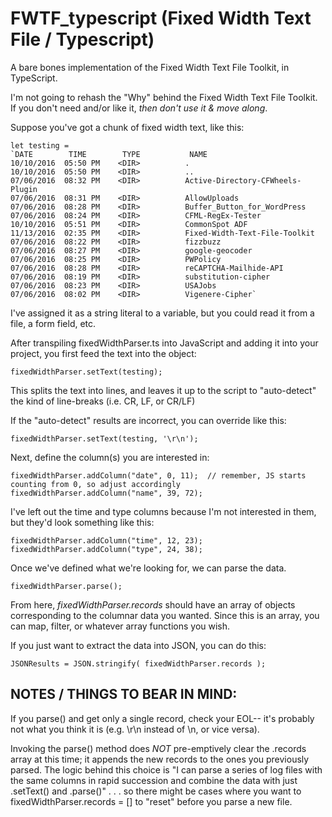 # FWTF_typescript (Fixed Width Text File / Typescript)
A bare bones implementation of the Fixed Width Text File Toolkit, in TypeScript. 

I'm not going to rehash the "Why" behind the Fixed Width Text File Toolkit. If you don't need and/or like it, *then don't use it & move along*.

Suppose you've got a chunk of fixed width text, like this:

```
let testing = 
`DATE        TIME        TYPE           NAME
10/10/2016  05:50 PM    <DIR>          .
10/10/2016  05:50 PM    <DIR>          ..
07/06/2016  08:32 PM    <DIR>          Active-Directory-CFWheels-Plugin
07/06/2016  08:31 PM    <DIR>          AllowUploads
07/06/2016  08:28 PM    <DIR>          Buffer_Button_for_WordPress
07/06/2016  08:24 PM    <DIR>          CFML-RegEx-Tester
10/10/2016  05:51 PM    <DIR>          CommonSpot ADF
11/13/2016  02:35 PM    <DIR>          Fixed-Width-Text-File-Toolkit
07/06/2016  08:22 PM    <DIR>          fizzbuzz
07/06/2016  08:27 PM    <DIR>          google-geocoder
07/06/2016  08:25 PM    <DIR>          PWPolicy
07/06/2016  08:28 PM    <DIR>          reCAPTCHA-Mailhide-API
07/06/2016  08:19 PM    <DIR>          substitution-cipher
07/06/2016  08:23 PM    <DIR>          USAJobs
07/06/2016  08:02 PM    <DIR>          Vigenere-Cipher`
```

I've assigned it as a string literal to a variable, but you could read it from a file, a form field, etc. 

After transpiling fixedWidthParser.ts into JavaScript and adding it into your project, you first feed the text into the object:

`fixedWidthParser.setText(testing);`

This splits the text into lines, and leaves it up to the script to "auto-detect" the kind of line-breaks (i.e. CR, LF, or CR/LF) 

If the "auto-detect" results are incorrect, you can override like this:

`fixedWidthParser.setText(testing, '\r\n');`

Next, define the column(s) you are interested in:

```
fixedWidthParser.addColumn("date", 0, 11);  // remember, JS starts counting from 0, so adjust accordingly
fixedWidthParser.addColumn("name", 39, 72);
```

I've left out the time and type columns because I'm not interested in them, but they'd look something like this:

```
fixedWidthParser.addColumn("time", 12, 23);
fixedWidthParser.addColumn("type", 24, 38);
```

Once we've defined what we're looking for, we can parse the data.

`fixedWidthParser.parse();`

From here, *fixedWidthParser.records* should have an array of objects corresponding to the columnar data you wanted. Since this is an array, you can map, filter, or whatever array functions you wish.

If you just want to extract the data into JSON, you can do this:

`JSONResults = JSON.stringify( fixedWidthParser.records );`

## NOTES / THINGS TO BEAR IN MIND:

If you parse() and get only a single record, check your EOL-- it's probably not what you think it is (e.g. \r\n instead of \n, or vice versa).

Invoking the parse() method does *NOT* pre-emptively clear the .records array at this time; it appends the new records to the ones you previously parsed. The logic behind this choice is "I can parse a series of log files with the same columns in rapid succession and combine the data with just .setText() and .parse()" . . . so there might be cases where you want to fixedWidthParser.records = [] to "reset" before you parse a new file.
